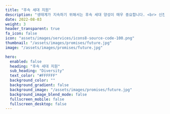 ```yaml
---
title: "후속 세대 지원"
description: "생태계가 지속하기 위해서는 후속 세대 양성이 매우 중요합니다. <br> 신진 학자와 대학원생에 대한 지원을 확대·강화하겠습니다."
date: 2022-08-03
weight: 3
header_transparent: true
fa_icon: false
icon: "assets/images/services/icons8-source-code-100.png"
thumbnail: "/assets/images/promises/future.jpg"
image: "/assets/images/promises/future.jpg"

hero:
  enabled: false
  heading: "후속 세대 지원"
  sub_heading: "Diversity"
  text_color: "#FFFFFF"
  background_color: ""
  background_gradient: false
  background_image: "/assets/images/promises/future.jpg"
  background_image_blend_mode: false
  fullscreen_mobile: false
  fullscreen_desktop: false
---
```

